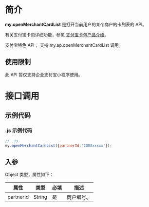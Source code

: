 
# 简介
**my.openMerchantCardList** 是打开当前用户的某个商户的卡列表的 API。

有关支付宝卡包详细功能，参见 [支付宝卡包产品介绍](introduce/voucher)。

支付宝特色 API ，支持 my.ap.openMerchantCardList 调用。

## 使用限制
此 API 暂仅支持企业支付宝小程序使用。

# 接口调用

## 示例代码

### .js 示例代码
```javascript
// .js
my.openMerchantCardList({partnerId:'2088xxxxx'});
```

## 入参
Object 类型，属性如下：

| **属性** | **类型** | **必填** | **描述** |
| --- | --- | --- | --- |
| partnerId | String | 是 | 商户编号。 |
